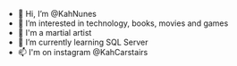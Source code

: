 - 👋 Hi, I’m @KahNunes
- 👀 I’m interested in technology, books, movies and games
- 🐲 I'm a martial artist
- 🌱 I’m currently learning SQL Server
- 📫 I'm on instagram @KahCarstairs

<!---
KahNunes/KahNunes is a ✨ special ✨ repository because its `README.md` (this file) appears on your GitHub profile.
You can click the Preview link to take a look at your changes.
--->
